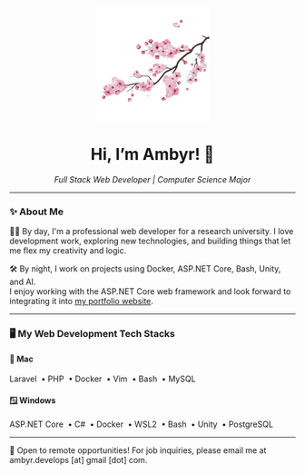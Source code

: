 <!--
✨ 
👋
- 🔭 I’m currently working on ...
- 🌱 I’m currently learning ...
- 👯 I’m looking to collaborate on ...
- 🤔 I’m looking for help with ...
- 💬 Ask me about ...
- 📫 How to reach me: ...
- 😄 Pronouns: ...
- ⚡ Fun fact: ...
-->

<p align="center">
  <img src="https://github.com/AmbyrDevelops/AmbyrDevelops/blob/main/assets/sakura_flower.png?raw=true" alt="blooming sakura branch" width="200" />
</p>

<h1 align="center">Hi, I’m Ambyr! 🌸</h1>
<p align="center">
  <em>Full Stack Web Developer | Computer Science Major</em>
</p>

---

### ✨ About Me

👩‍💻 By day, I'm a professional web developer for a research university. I love development work, exploring new technologies, and building things that let me flex my creativity and logic.

🛠️ By night, I work on projects using Docker, ASP.NET Core, Bash, Unity, and AI.  
I enjoy working with the ASP.NET Core web framework and look forward to integrating it into [my portfolio website](https://ambyrdevelops.github.io).

---

### 🖥️ My Web Development Tech Stacks

#### 🍏 **Mac**
<p>
Laravel &nbsp;• PHP &nbsp;• Docker &nbsp;• Vim &nbsp;• Bash &nbsp;• MySQL  
</p>

#### 🪟 **Windows**
<p>
ASP.NET Core &nbsp;• C# &nbsp;• Docker &nbsp;• WSL2 &nbsp;• Bash &nbsp;• Unity &nbsp;• PostgreSQL
</p>

---
💌 Open to remote opportunities! For job inquiries, please email me at ambyr.develops [at] gmail [dot] com.
